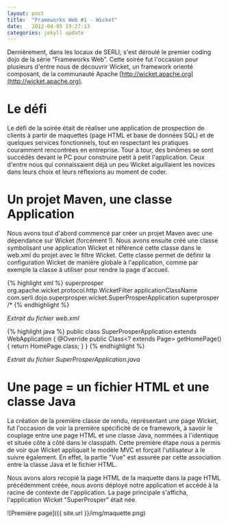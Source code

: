 ```yaml
---
layout: post
title:  "Frameworks Web #1 - Wicket"
date:   2012-04-05 19:27:13
categories: jekyll update
---
```



Dernièrement, dans les locaux de SERLI, s'est déroulé le premier coding dojo de la série “Frameworks Web”. Cette soirée fut l'occasion pour plusieurs d'entre nous de découvrir Wicket, un framework orienté composant, de la communauté Apache [http://wicket.apache.org](http://wicket.apache.org).

Le défi
========

Le défi de la soirée était de réaliser une application de prospection de clients à partir de maquettes (page HTML et base de données SQL) et de quelques services fonctionnels, tout en respectant les pratiques couramment rencontrées en entreprise. Tour à tour, des binômes se sont succédés devant le PC pour construire petit à petit l'application. Ceux d'entre nous qui connaissaient déjà un peu Wicket aiguillaient les novices dans leurs choix et leurs réflexions au moment de coder.

Un projet Maven, une classe Application
========

Nous avons tout d'abord commencé par créer un projet Maven avec une dépendance sur Wicket (forcément !). Nous avons ensuite créé une classe symbolisant une application Wicket et référencé cette classe dans le web.xml du projet avec le filtre Wicket. Cette classe permet de définir la configuration Wicket de manière globale à l'application, comme par exemple la classe à utiliser pour rendre la page d'accueil.

{% highlight xml %}
<filter>
	<filter-name>superprosper</filter-name>
	<filter-class>org.apache.wicket.protocol.http.WicketFilter</filter-class>
	<init-param>
		<param-name>applicationClassName</param-name>
		<param-value>com.serli.dojo.superprosper.wicket.SuperProsperApplication</param-value>
	</init-param>
</filter>
<filter-mapping>
	<filter-name>superprosper</filter-name>
	<url-pattern>/*</url-pattern>
</filter-mapping>
{% endhighlight %}

*Extrait du fichier web.xml*

{% highlight java %}
public class SuperProsperApplication extends WebApplication {
	@Override
	public Class<? extends Page> getHomePage() {
		return HomePage.class;
	}
}
{% endhighlight %}

*Extrait du fichier SuperProsperApplication.java*

Une page = un fichier HTML et une classe Java
========

La création de la première classe de rendu, représentant une page Wicket, fut l'occasion de voir la première spécificité de ce framework, à savoir le couplage entre une page HTML et une classe Java, nommées à l'identique et située côte à côté dans le classpath. Cette première étape nous a permis de voir que Wicket appliquait le modèle MVC et forçait l'utilisateur à le suivre également. En effet, la partie "Vue" est assurée par cette association entre la classe Java et le fichier HTML.

Nous avons alors recopié la page HTML de la maquette dans la page HTML précédemment créée, nous avons déployé notre application et accédé à la racine de contexte de l'application. La page principale s'afficha, l'application Wicket "SuperProsper" était née.

![Première page]({{ site.url }}/img/maquette.png)